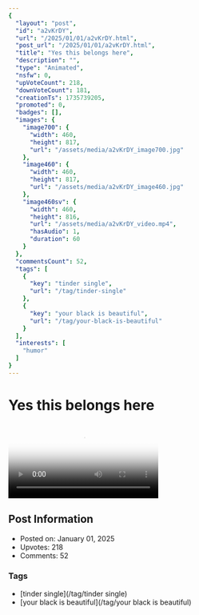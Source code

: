 ```yaml
---
{
  "layout": "post",
  "id": "a2vKrDY",
  "url": "/2025/01/01/a2vKrDY.html",
  "post_url": "/2025/01/01/a2vKrDY.html",
  "title": "Yes this belongs here",
  "description": "",
  "type": "Animated",
  "nsfw": 0,
  "upVoteCount": 218,
  "downVoteCount": 181,
  "creationTs": 1735739205,
  "promoted": 0,
  "badges": [],
  "images": {
    "image700": {
      "width": 460,
      "height": 817,
      "url": "/assets/media/a2vKrDY_image700.jpg"
    },
    "image460": {
      "width": 460,
      "height": 817,
      "url": "/assets/media/a2vKrDY_image460.jpg"
    },
    "image460sv": {
      "width": 460,
      "height": 816,
      "url": "/assets/media/a2vKrDY_video.mp4",
      "hasAudio": 1,
      "duration": 60
    }
  },
  "commentsCount": 52,
  "tags": [
    {
      "key": "tinder single",
      "url": "/tag/tinder-single"
    },
    {
      "key": "your black is beautiful",
      "url": "/tag/your-black-is-beautiful"
    }
  ],
  "interests": [
    "humor"
  ]
}
---
```


# Yes this belongs here

<video controls playsinline loop poster="/assets/media/a2vKrDY_image460.jpg">
  <source src="/assets/media/a2vKrDY_video.mp4" type="video/mp4">
  Your browser does not support the video tag.
</video>

## Post Information

- Posted on: January 01, 2025
- Upvotes: 218
- Comments: 52

### Tags

- [tinder single](/tag/tinder single)
- [your black is beautiful](/tag/your black is beautiful)
